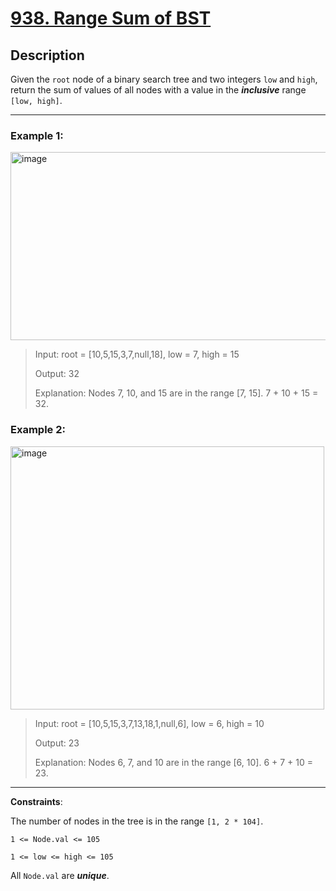 # [938. Range Sum of BST](https://leetcode.com/problems/range-sum-of-bst/description/)

## Description

Given the ```root``` node of a binary search tree and two integers ```low``` and ```high```, return the sum of values of all nodes with a value in the ***inclusive*** range ```[low, high]```.

---

### **Example 1**:
<img width="542" height="301" alt="image" src="https://github.com/user-attachments/assets/4a38f8e2-e66b-4fdc-a1ac-c078360cfb29" />


>Input: root = [10,5,15,3,7,null,18], low = 7, high = 15
>
>Output: 32
>
>Explanation: Nodes 7, 10, and 15 are in the range [7, 15]. 7 + 10 + 15 = 32.

### **Example 2**:
<img width="502" height="421" alt="image" src="https://github.com/user-attachments/assets/3d559c30-800f-407f-9eb2-8718cc40c5c7" />


>Input: root = [10,5,15,3,7,13,18,1,null,6], low = 6, high = 10
>
>Output: 23
>
>Explanation: Nodes 6, 7, and 10 are in the range [6, 10]. 6 + 7 + 10 = 23.

---

**Constraints**:

The number of nodes in the tree is in the range ```[1, 2 * 104]```.

```1 <= Node.val <= 105```

```1 <= low <= high <= 105```

All ```Node.val``` are ***unique***.
